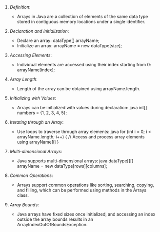 1. *Definition*:
   - Arrays in Java are a collection of elements of the same data type stored in contiguous memory locations under a single identifier.

2. *Declaration and Initialization*:
   - Declare an array: dataType[] arrayName;
   - Initialize an array: arrayName = new dataType[size];

3. *Accessing Elements*:
   - Individual elements are accessed using their index starting from 0: arrayName[index];

4. *Array Length*:
   - Length of the array can be obtained using arrayName.length.

5. *Initializing with Values*:
   - Arrays can be initialized with values during declaration:
     java
     int[] numbers = {1, 2, 3, 4, 5};
     
6. *Iterating through an Array*:
   - Use loops to traverse through array elements:
     java
     for (int i = 0; i < arrayName.length; i++) {
         // Access and process array elements using arrayName[i]
     }
     

7. *Multi-dimensional Arrays*:
   - Java supports multi-dimensional arrays:
     java
     dataType[][] arrayName = new dataType[rows][columns];
     

8. *Common Operations*:
   - Arrays support common operations like sorting, searching, copying, and filling, which can be performed using methods in the Arrays class.

9. *Array Bounds*:
   - Java arrays have fixed sizes once initialized, and accessing an index outside the array bounds results in an ArrayIndexOutOfBoundsException.
